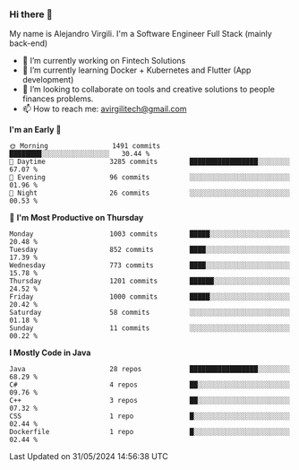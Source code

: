 ### Hi there 👋

My name is Alejandro Virgili. I'm a Software Engineer Full Stack (mainly back-end)


- 🔭 I’m currently working on Fintech Solutions
- 🌱 I’m currently learning Docker + Kubernetes and Flutter (App development)
- 👯 I’m looking to collaborate on tools and creative solutions to people finances problems.
- 📫 How to reach me: avirgilitech@gmail.com
  
<!--START_SECTION:waka-->
**I'm an Early 🐤** 

```text
🌞 Morning                1491 commits        ████████░░░░░░░░░░░░░░░░░   30.44 % 
🌆 Daytime                3285 commits        █████████████████░░░░░░░░   67.07 % 
🌃 Evening                96 commits          ░░░░░░░░░░░░░░░░░░░░░░░░░   01.96 % 
🌙 Night                  26 commits          ░░░░░░░░░░░░░░░░░░░░░░░░░   00.53 % 
```
📅 **I'm Most Productive on Thursday** 

```text
Monday                   1003 commits        █████░░░░░░░░░░░░░░░░░░░░   20.48 % 
Tuesday                  852 commits         ████░░░░░░░░░░░░░░░░░░░░░   17.39 % 
Wednesday                773 commits         ████░░░░░░░░░░░░░░░░░░░░░   15.78 % 
Thursday                 1201 commits        ██████░░░░░░░░░░░░░░░░░░░   24.52 % 
Friday                   1000 commits        █████░░░░░░░░░░░░░░░░░░░░   20.42 % 
Saturday                 58 commits          ░░░░░░░░░░░░░░░░░░░░░░░░░   01.18 % 
Sunday                   11 commits          ░░░░░░░░░░░░░░░░░░░░░░░░░   00.22 % 
```


**I Mostly Code in Java** 

```text
Java                     28 repos            █████████████████░░░░░░░░   68.29 % 
C#                       4 repos             ██░░░░░░░░░░░░░░░░░░░░░░░   09.76 % 
C++                      3 repos             ██░░░░░░░░░░░░░░░░░░░░░░░   07.32 % 
CSS                      1 repo              █░░░░░░░░░░░░░░░░░░░░░░░░   02.44 % 
Dockerfile               1 repo              █░░░░░░░░░░░░░░░░░░░░░░░░   02.44 % 
```



 Last Updated on 31/05/2024 14:56:38 UTC
<!--END_SECTION:waka-->
